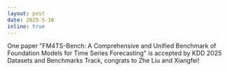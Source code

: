 ```yaml
---
layout: post
date: 2025-5-16
inline: true
---
```


One paper "FM4TS-Bench: A Comprehensive and Unified Benchmark of Foundation Models for Time Series Forecasting" is accepted by KDD 2025 Datasets and Benchmarks Track, congrats to Zhe Liu and Xiangfei!